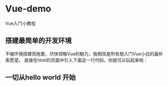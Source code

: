 # Vue-demo
Vue入门小教程
## 搭建最简单的开发环境
不被环境搭建而拖累，尽快领略Vue的魅力，我相信是所有想入门Vue小白的最朴素愿望。
直接在html的页面中引入下面这一行代码，你就可以玩起来啦：
<script src="https://cdn.jsdelivr.net/npm/vue"></script>
## 一切从hello world 开始


